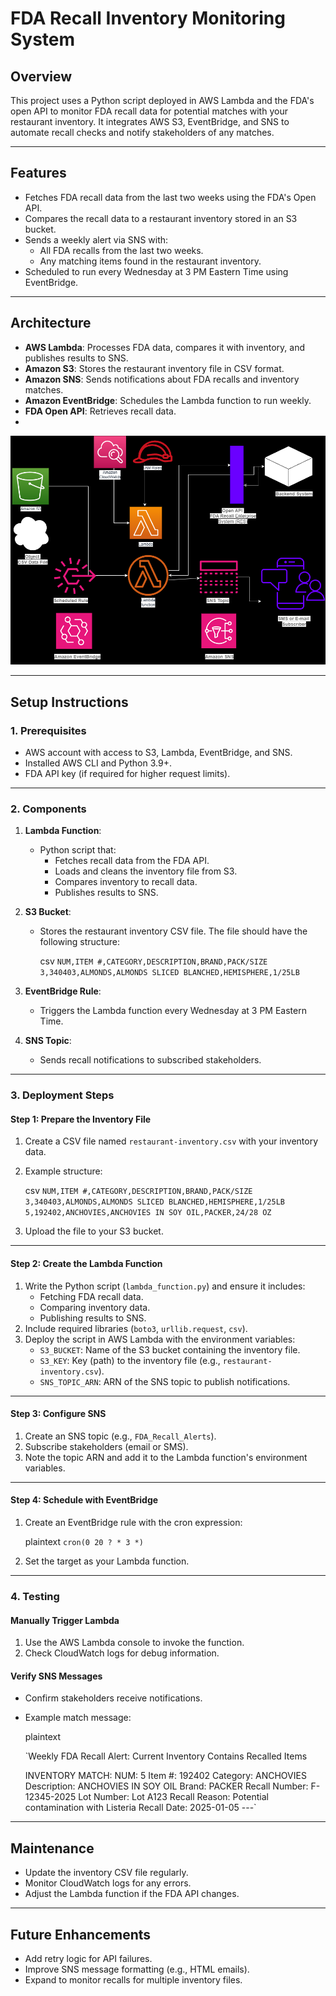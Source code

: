 FDA Recall Inventory Monitoring System
======================================

**Overview**
------------
This project uses a Python script deployed in AWS Lambda and the FDA's open API to monitor FDA recall data for potential matches with your restaurant inventory. It integrates AWS S3, EventBridge, and SNS to automate recall checks and notify stakeholders of any matches.

* * * * *

**Features**
------------

-   Fetches FDA recall data from the last two weeks using the FDA's Open API.
-   Compares the recall data to a restaurant inventory stored in an S3 bucket.
-   Sends a weekly alert via SNS with:
    -   All FDA recalls from the last two weeks.
    -   Any matching items found in the restaurant inventory.
-   Scheduled to run every Wednesday at 3 PM Eastern Time using EventBridge.

* * * * *

**Architecture**
----------------

-   **AWS Lambda**: Processes FDA data, compares it with inventory, and publishes results to SNS.
-   **Amazon S3**: Stores the restaurant inventory file in CSV format.
-   **Amazon SNS**: Sends notifications about FDA recalls and inventory matches.
-   **Amazon EventBridge**: Schedules the Lambda function to run weekly.
-   **FDA Open API**: Retrieves recall data.
-   

![Alt Text](https://github.com/autumnhicks01/FDA-recall-alert-system/blob/main/CloudArchitecture.drawio.png "Cloud Architecture Diagram")

* * * * *

**Setup Instructions**
----------------------

### **1\. Prerequisites**

-   AWS account with access to S3, Lambda, EventBridge, and SNS.
-   Installed AWS CLI and Python 3.9+.
-   FDA API key (if required for higher request limits).

* * * * *

### **2\. Components**

1.  **Lambda Function**:

    -   Python script that:
        -   Fetches recall data from the FDA API.
        -   Loads and cleans the inventory file from S3.
        -   Compares inventory to recall data.
        -   Publishes results to SNS.
2.  **S3 Bucket**:

    -   Stores the restaurant inventory CSV file. The file should have the following structure:

        csv
        `NUM,ITEM #,CATEGORY,DESCRIPTION,BRAND,PACK/SIZE
        3,340403,ALMONDS,ALMONDS SLICED BLANCHED,HEMISPHERE,1/25LB`

3.  **EventBridge Rule**:

    -   Triggers the Lambda function every Wednesday at 3 PM Eastern Time.
4.  **SNS Topic**:

    -   Sends recall notifications to subscribed stakeholders.

* * * * *

### **3\. Deployment Steps**

#### **Step 1: Prepare the Inventory File**

1.  Create a CSV file named `restaurant-inventory.csv` with your inventory data.
2.  Example structure:

    csv
    `NUM,ITEM #,CATEGORY,DESCRIPTION,BRAND,PACK/SIZE
    3,340403,ALMONDS,ALMONDS SLICED BLANCHED,HEMISPHERE,1/25LB
    5,192402,ANCHOVIES,ANCHOVIES IN SOY OIL,PACKER,24/28 OZ`

3.  Upload the file to your S3 bucket.

* * * * *

#### **Step 2: Create the Lambda Function**

1.  Write the Python script (`lambda_function.py`) and ensure it includes:
    -   Fetching FDA recall data.
    -   Comparing inventory data.
    -   Publishing results to SNS.
2.  Include required libraries (`boto3`, `urllib.request`, `csv`).
3.  Deploy the script in AWS Lambda with the environment variables:
    -   `S3_BUCKET`: Name of the S3 bucket containing the inventory file.
    -   `S3_KEY`: Key (path) to the inventory file (e.g., `restaurant-inventory.csv`).
    -   `SNS_TOPIC_ARN`: ARN of the SNS topic to publish notifications.

* * * * *

#### **Step 3: Configure SNS**

1.  Create an SNS topic (e.g., `FDA_Recall_Alerts`).
2.  Subscribe stakeholders (email or SMS).
3.  Note the topic ARN and add it to the Lambda function's environment variables.

* * * * *

#### **Step 4: Schedule with EventBridge**

1.  Create an EventBridge rule with the cron expression:

    plaintext
    `cron(0 20 ? * 3 *)`

2.  Set the target as your Lambda function.

* * * * *

### **4\. Testing**

#### **Manually Trigger Lambda**

1.  Use the AWS Lambda console to invoke the function.
2.  Check CloudWatch logs for debug information.

#### **Verify SNS Messages**

-   Confirm stakeholders receive notifications.
-   Example match message:

    plaintext

    `Weekly FDA Recall Alert: Current Inventory Contains Recalled Items

    INVENTORY MATCH:
    NUM: 5
    Item #: 192402
    Category: ANCHOVIES
    Description: ANCHOVIES IN SOY OIL
    Brand: PACKER
    Recall Number: F-12345-2025
    Lot Number: Lot A123
    Recall Reason: Potential contamination with Listeria
    Recall Date: 2025-01-05
    ---`

* * * * *

**Maintenance**
---------------

-   Update the inventory CSV file regularly.
-   Monitor CloudWatch logs for any errors.
-   Adjust the Lambda function if the FDA API changes.

* * * * *

**Future Enhancements**
-----------------------

-   Add retry logic for API failures.
-   Improve SNS message formatting (e.g., HTML emails).
-   Expand to monitor recalls for multiple inventory files.
